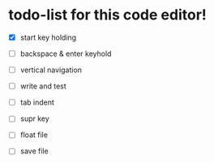 # todo-list for this code editor!

- [x] start key holding
- [ ] backspace & enter keyhold
- [ ] vertical navigation
- [ ] write and test
- [ ] tab indent
- [ ] supr key
- [ ] float file
- [ ] save file

